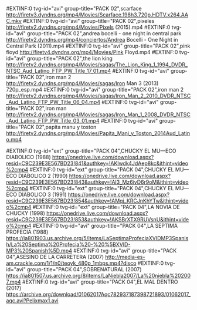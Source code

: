 

#EXTINF:0 tvg-id="avi" group-title="PACK 02",scarface
http://firetv3.dyndns.org/mp4/Movies/Scarface.198h3.720p.HDTV.x264.AAC.mkv
#EXTINF:0 tvg-id="avi" group-title="PACK 02",pixeles
http://firetv2.dyndns.org/mp4/Movies/Pixels (2015).mp4
#EXTINF:0 tvg-id="avi" group-title="PACK 02",andrea bocelli - one night in central park
http://firetv2.dyndns.org/mp4/conciertos/Andrea Bocelli - One Night in Central Park (2011).mp4
#EXTINF:0 tvg-id="avi" group-title="PACK 02",pink floyd
http://firetv4.dyndns.org/mp4/Movies/Pink Floyd.mp4
#EXTINF:0 tvg-id="avi" group-title="PACK 02",the lion king
http://firetv2.dyndns.org/mp4/Movies/sagas/The_Lion_King_1_1994_DVDR_NTSC_Aud_Latino_FTP_PW_Title_17_01.mp4
#EXTINF:0 tvg-id="avi" group-title="PACK 02",iron man 2
http://firetv2.dyndns.org/mp4/Movies/sagas/Iron Man 3 (2013) 720p_esp.mp4
#EXTINF:0 tvg-id="avi" group-title="PACK 02",iron man 2
http://firetv2.dyndns.org/mp4/Movies/sagas/Iron_Man_2_2010_DVDR_NTSC_Aud_Latino_FTP_PW_Title_06_04.mp4
#EXTINF:0 tvg-id="avi" group-title="PACK 02",iron man
http://firetv2.dyndns.org/mp4/Movies/sagas/Iron_Man_1_2008_DVDR_NTSC_Aud_Latino_FTP_PW_Title_03_01.mp4
#EXTINF:0 tvg-id="avi" group-title="PACK 02",papita manu y toston
http://firetv2.dyndns.org/mp4/Movies/Papita_Mani_y_Toston_2014Aud_Latino.mp4

#EXTINF:0 tvg-id="ext" group-title="PACK 04",CHUCKY EL MU—ECO DIABOLICO (1988)
https://onedrive.live.com/download.aspx?resid=C9C239E3E567BD23!841&authkey=!AKlwdk4JdAep8kc&ithint=video%2cmp4
#EXTINF:0 tvg-id="ext" group-title="PACK 04",CHUCKY EL MU—ECO DIABOLICO 2 (1990)
https://onedrive.live.com/download.aspx?resid=C9C239E3E567BD23!843&authkey=!AI3_Mz6ivD6r9oM&ithint=video%2cmp4
#EXTINF:0 tvg-id="ext" group-title="PACK 04",CHUCKY EL MU—ECO DIABOLICO 3 (1991)
https://onedrive.live.com/download.aspx?resid=C9C239E3E567BD23!854&authkey=!AMqj_KRCJnKhYTw&ithint=video%2cmp4
#EXTINF:0 tvg-id="ext" group-title="PACK 04",LA NOVIA DE CHUCKY (1998)
https://onedrive.live.com/download.aspx?resid=C9C239E3E567BD23!853&authkey=!AKSBrXTX9RUVsnU&ithint=video%2cmp4
#EXTINF:0 tvg-id="avi" group-title="PACK 04",LA SEPTIMA PROFECIA (1988)
https://ia801903.us.archive.org/5/items/LaSeptimaProfeciaXVIDMP3Spanish/La%20Septima%20Profecia%20-%20%5BXVID-MP3%20Spanish%5D.mp4
#EXTINF:0 tvg-id="avi" group-title="PACK 04",ASESINO DE LA CARRETERA (2007)
http://media-es-am.crackle.com/1/1/n0/teoyk_480p_1mbps.mp4?disco
#EXTINF:0 tvg-id="avi" group-title="PACK 04",SOBRENATURAL (2007)
https://ia801507.us.archive.org/8/items/LaNiebla2007/La%20niebla%202007.mp4
#EXTINF:0 tvg-id="avi" group-title="PACK 04",EL MAL DENTRO (2017)
https://archive.org/download/01062017Aqc782937187398721893/01062017_aqc.avi?Pelixmax1.avi
